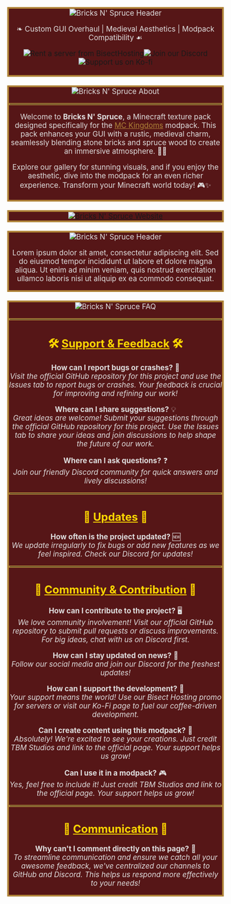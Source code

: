 <div style="font-family:&amp;amp;color:#e0e0e0;text-align:center;font-size:17px"><div style="background-color:#561617;border:4px solid #AF8338"><img src="https://www.bisecthosting.com/images/CF/BricksNSpruce/BH_NU_HEADER.png" alt="Bricks N' Spruce Header"><p>❧ Custom GUI Overhaul | Medieval Aesthetics | Modpack Compatibility ☙</p><a href="https://bisecthosting.com/TBM25" style="text-decoration:none;display:inline-block" rel="nofollow"><img src="https://img.shields.io/badge/Rent a server-BC4041?style=for-the-badge&amp;logo=bisecthosting&amp;labelColor=598258&amp;logoColor=FFC454" alt="Rent a server from BisectHosting"> </a><a href="https://discord.gg/JyURxyJFxZ" style="text-decoration:none;display:inline-block" rel="nofollow"><img src="https://img.shields.io/discord/920716981303377952?style=for-the-badge&amp;logo=discord&amp;labelColor=598258&amp;color=BC4041&amp;logoColor=FFC454" alt="Join our Discord"> </a><a href="https://ko-fi.com/tbmstudios" style="text-decoration:none;display:inline-block" rel="nofollow"><img src="https://img.shields.io/badge/Buy Us a Coffee-BC4041?style=for-the-badge&amp;logo=kofi&amp;labelColor=598258&amp;color=BC4041&amp;logoColor=FFC454" alt="Support us on Ko-fi"></a><br><br></div><br><div style="background-color:#561617;border:4px solid #AF8338"><img src="https://www.bisecthosting.com/images/CF/BricksNSpruce/BH_NU_BANNER1.png" alt="Bricks N' Spruce About"><hr style="border:2px solid #AF8338"><p>Welcome to <strong>Bricks N' Spruce</strong>, a Minecraft texture pack designed specifically for the <a href="https://www.curseforge.com/minecraft/modpacks/minecraft-kingdoms" style="color:#af8338" rel="nofollow">MC Kingdoms</a> modpack. This pack enhances your GUI with a rustic, medieval charm, seamlessly blending stone bricks and spruce wood to create an immersive atmosphere. 🌲🏰</p><p>Explore our gallery for stunning visuals, and if you enjoy the aesthetic, dive into the modpack for an even richer experience. Transform your Minecraft world today! 🎮✨</p></div><br><div style="background-color:#561617;border:4px solid #AF8338"><a href="https://tbm-studios.com/" target="_blank" rel="nofollow"><img src="https://www.bisecthosting.com/images/CF/BricksNSpruce/BH_NU_BANNER3.png" alt="Bricks N' Spruce Website"></a></div><br><div style="background-color:#561617;border:4px solid #AF8338"><img src="https://www.bisecthosting.com/images/CF/BricksNSpruce/BH_NU_PROMO.png" alt="Bricks N' Spruce Header"><p>Lorem ipsum dolor sit amet, consectetur adipiscing elit. Sed do eiusmod tempor incididunt ut labore et dolore magna aliqua. Ut enim ad minim veniam, quis nostrud exercitation ullamco laboris nisi ut aliquip ex ea commodo consequat.</p></div><br><div style="background-color:#561617;border:4px solid #AF8338"><img src="https://www.bisecthosting.com/images/CF/BricksNSpruce/BH_NU_BANNER2.png" alt="Bricks N' Spruce FAQ"><hr style="border:2px solid #AF8338"><h2 style="color:#ffd700">🛠️ <u>Support &amp; Feedback</u> 🛠️</h2><p><strong>How can I report bugs or crashes?</strong> 🐛<br><em>Visit the official GitHub repository for this project and use the Issues tab to report bugs or crashes. Your feedback is crucial for improving and refining our work!</em><br></p><p><strong>Where can I share suggestions?</strong> 💡<br><em>Great ideas are welcome! Submit your suggestions through the official GitHub repository for this project. Use the Issues tab to share your ideas and join discussions to help shape the future of our work.</em><br></p><p><strong>Where can I ask questions?</strong> ❓<br><em>Join our friendly Discord community for quick answers and lively discussions!</em></p><hr style="border:2px solid #AF8338"><h2 style="color:#ffd700">🔄 <u>Updates</u> 🔄</h2><p><strong>How often is the project updated?</strong> 🆕<br><em>We update irregularly to fix bugs or add new features as we feel inspired. Check our Discord for updates!</em><br></p><hr style="border:2px solid #AF8338"><h2 style="color:#ffd700">🤝 <u>Community &amp; Contribution</u> 🤝</h2><p><strong>How can I contribute to the project?</strong> 🖥️<br><em>We love community involvement! Visit our official GitHub repository to submit pull requests or discuss improvements. For big ideas, chat with us on Discord first.</em><br></p><p><strong>How can I stay updated on news?</strong> 📢<br><em>Follow our social media and join our Discord for the freshest updates!</em><br></p><p><strong>How can I support the development?</strong> 💖<br><em>Your support means the world! Use our Bisect Hosting promo for servers or visit our Ko-Fi page to fuel our coffee-driven development.</em><br></p><p><strong>Can I create content using this modpack?</strong> 🎥<br><em>Absolutely! We're excited to see your creations. Just credit TBM Studios and link to the official page. Your support helps us grow!</em><br></p><p><strong>Can I use it in a modpack?</strong> 🎮<br><em>Yes, feel free to include it! Just credit TBM Studios and link to the official page. Your support helps us grow!</em><br></p><hr style="border:2px solid #AF8338"><h2 style="color:#ffd700">💬 <u>Communication</u> 💬</h2><p><strong>Why can't I comment directly on this page?</strong> 🚫<br><em>To streamline communication and ensure we catch all your awesome feedback, we've centralized our channels to GitHub and Discord. This helps us respond more effectively to your needs!</em><br></p></div><br></div>
